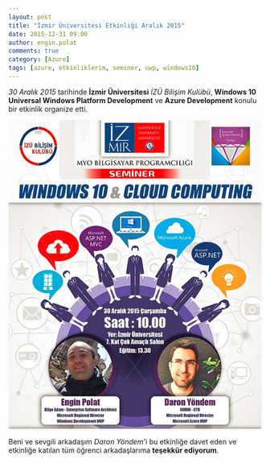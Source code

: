 ```yaml
---
layout: post
title: "İzmir Üniversitesi Etkinliği Aralık 2015"
date: 2015-12-31 09:00
author: engin.polat
comments: true
category: [Azure]
tags: [azure, etkinliklerim, seminer, uwp, windows10]
---
```

*30 Aralık 2015* tarihinde **İzmir Üniversitesi** *İZÜ Bilişim Kulübü*, **Windows 10 Universal Windows Platform Development** ve **Azure Development** konulu bir etkinlik organize etti.

![](/assets/uploads/2015/12/izmiruniversitesi.jpg)

Beni ve sevgili arkadaşım *Daron Yöndem*'i bu etkinliğe davet eden ve etkinliğe katılan tüm öğrenci arkadaşlarıma **teşekkür ediyorum**.

